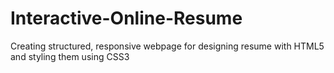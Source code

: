 # Interactive-Online-Resume
Creating structured, responsive webpage for designing resume  with HTML5 and styling them using CSS3 
